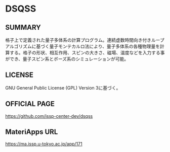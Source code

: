 # DSQSS 

## SUMMARY 

 格子上で定義された量子多体系の計算プログラム。連続虚数時間向き付きループアルゴリズムに基づく量子モンテカルロ法により、量子多体系の各種物理量を計算する。格子の形状、相互作用、スピンの大きさ、磁場、温度などを入力する事ができ、量子スピン系とボーズ系のシミュレーションが可能。

## LICENSE 

 GNU General Public License (GPL) Version 3に基づく。

## OFFICIAL PAGE 

 https://github.com/issp-center-dev/dsqss

## MateriApps URL 

 https://ma.issp.u-tokyo.ac.jp/app/171

